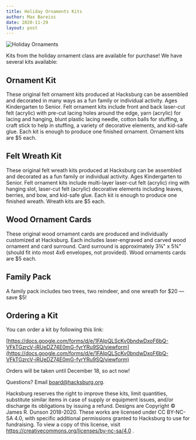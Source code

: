 ```yaml
---
title: Holiday Ornaments Kits
author: Max Bareiss
date: 2020-11-29
layout: post
---
```


![Holiday Ornaments](http://hacksburg.org/images/2018_all_ornaments.png)

Kits from the holiday ornament class are available for purchase! We have several kits available:

Ornament Kit
------------

These original felt ornament kits produced at Hacksburg can be assembled and decorated in many ways as a fun family or individual activity. Ages Kindergarten to Senior. Felt ornament kits include front and back laser-cut felt (acrylic) with pre-cut lacing holes around the edge, yarn (acrylic) for lacing and hanging, blunt plastic lacing needle, cotton balls for stuffing, a craft stick to help in stuffing, a variety of decorative elements, and kid-safe glue. Each kit is enough to produce one finished ornament. Ornament kits are $5 each.

Felt Wreath Kit
----------

These original felt wreath kits produced at Hacksburg can be assembled and decorated as a fun family or individual activity. Ages Kindergarten to Senior. Felt ornament kits include multi-layer laser-cut felt (acrylic) ring with hanging slot, laser-cut felt (acrylic) decorative elements including leaves, berries, and bow, and kid-safe glue.  Each kit is enough to produce one finished wreath. Wreath kits are $5 each.

Wood Ornament Cards
-------------------

These original wood ornament cards are produced and individually customized at Hacksburg. Each includes laser-engraved and carved wood ornament and card surround. Card surround is approximately 3¾" x 5¾" (should fit into most 4x6 envelopes, not provided). Wood ornaments cards are $5 each.

Family Pack
-----------

A family pack includes two trees, two reindeer, and one wreath for $20 — save $5!

Ordering a Kit
--------------

You can order a kit by following this link:

[https://docs.google.com/forms/d/e/1FAIpQLScKv0bndwDxoF6bQ-VFkTGzrcV-iRUeDZ74E0mG-fyrYRu9SQ/viewform](https://docs.google.com/forms/d/e/1FAIpQLScKv0bndwDxoF6bQ-VFkTGzrcV-iRUeDZ74E0mG-fyrYRu9SQ/viewform)

Orders will be taken until December 18, so act now!

Questions? Email [board@hacksburg.org](mailto:board@hacksburg.org).

Hacksburg reserves the right to improve these kits, limit quantities, substitute similar items in case of supply or equipment issues, and/or discharge its obligations by issuing a refund. 
Designs are Copyright ©️ James R. Dunson 2018-2020.  These works are licensed under CC BY-NC-SA 4.0, with specific additional permissions granted to Hacksburg to use for fundraising. To view a copy of this license, visit https://creativecommons.org/licenses/by-nc-sa/4.0 .